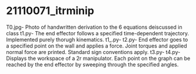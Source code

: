 # 21110071_itrminip
T0.jpg- Photo of handwritten derivation to the 6 equations deiscussed in class
t1.py- The end effector follows a specified time-dependent trajectory. Implemented purely thorugh kinematics.
t1_.py- 
t2.py- End effector goes to a specified point on the wall and applies a force. Joint torques and applied normal force are printed. Standard sign conventions apply.
t3.py- 
t4.py- Displays the workspace of a 2r manipulator. Each point on the graph can be reached by the end effector by sweeping through the specified angles.
